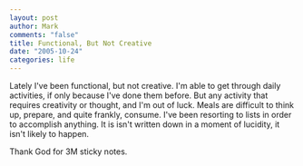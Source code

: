 ```yaml
--- 
layout: post
author: Mark
comments: "false"
title: Functional, But Not Creative
date: "2005-10-24"
categories: life
---
```

Lately I've been functional, but not creative. I'm able to get through daily activities, if only because I've done them before. But any activity that requires creativity or thought, and I'm out of luck. Meals are difficult to think up, prepare, and quite frankly, consume. I've been resorting to lists in order to accomplish anything. It is isn't written down in a moment of lucidity, it isn't likely to happen.

Thank God for 3M sticky notes.
